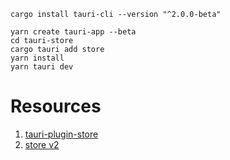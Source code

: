 ```
cargo install tauri-cli --version "^2.0.0-beta"

yarn create tauri-app --beta
cd tauri-store
cargo tauri add store
yarn install
yarn tauri dev
```

# Resources

1. [tauri-plugin-store](https://github.com/tauri-apps/tauri-plugin-store)
2. [store v2](https://v2.tauri.app/features/store/)
